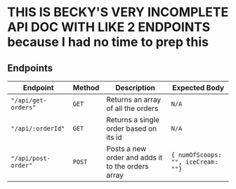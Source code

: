 # THIS IS BECKY'S VERY INCOMPLETE API DOC WITH LIKE 2 ENDPOINTS because I had no time to prep this 

## Endpoints
| Endpoint              | Method    | Description                                       | Expected Body         |
|---------------------- | --------- | ------------------------------------------------- | --------------------- |
| `"/api/get-orders"`   | `GET`     | Returns an array of all the orders                | `N/A`                 |
| `"/api/:orderId"`     | `GET`     | Returns a single order based on its id            | `N/A`                 |
| `"/api/post-order"`   | `POST`    | Posts a new order and adds it to the orders array | `{ numOfScoops: "", iceCream: ""}`|